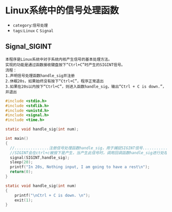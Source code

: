 # Linux系统中的信号处理函数
* `category`:`信号处理`
* `tags`:`Linux` `C` `Signal`<br>
## Signal_SIGINT
    本程序是Linux系统中对于系统内核产生信号的基本处理方法。
    实现的功能是通过函数接收键盘按下“Ctrl+C”时产生的SIGINT信号。
    流程：
    1.声明信号处理函数handle_sig并注册
    2.休眠20s，如果始终没有按下“Ctrl+C”，程序正常退出
    3.如果在20s以内按下“Ctrl+C”，则进入函数handle_sig，输出“Ctrl + C is down.”，并退出

```C
#include <stdio.h>
#include <stdlib.h>
#include <unistd.h>
#include <signal.h>
#include <time.h>

static void handle_sig(int num);

int main()
{
  //...............注册信号处理函数handle_sig，用于捕捉SIGINT信号......................//
  //SIGINT会在ctrl+c被按下是产生，当产生此信号时，调用回调函数handle_sig进行处理，使程序正常退出。
  signal(SIGINT,handle_sig);
  sleep(20);
  printf("In 20s, Nothing input, I am going to have a rest\n");
  return(0);
}

static void handle_sig(int num)
{
	printf("\nCtrl + C is down. \n");
	exit(1);
}
```
